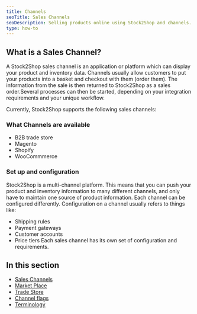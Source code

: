 ```yaml
---
title: Channels
seoTitle: Sales Channels
seoDescription: Selling products online using Stock2Shop and channels.
type: how-to
---
```


## What is a Sales Channel?
A Stock2Shop sales channel is an application or platform which can display your product and inventory data. 
Channels usually allow customers to put your products into a basket and checkout with them (order them). The information
from the sale is then returned to Stock2Shop as a sales order.Several processes can then be started, depending on your
integration requirements and your unique workflow.

Currently, Stock2Shop supports the following sales channels:

### What Channels are available
- B2B trade store
- Magento
- Shopify
- WooCommmerce

### Set up and configuration

Stock2Shop is a multi-channel platform. This means that you can push your product and inventory information to many
different channels, and only have to maintain one source of product information.
Each channel can be configured differently. Configuration on a channel usually refers to things like:

- Shipping rules
- Payment gateways
- Customer accounts
- Price tiers
Each sales channel has its own set of configuration and requirements.
  
## In this section
<!--TBC-->
- [Sales Channels](/help/how-to/channels/)
- [Market Place](/help/how-to/channels/)
- [Trade Store](/help/how-to/channels/)
- [Channel flags](/help/how-to/channels/)
- [Terminology](/help/how-to/channels/terminology)
